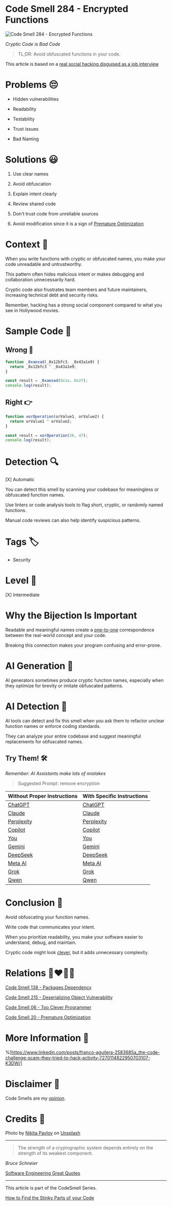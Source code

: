 # Code Smell 284 - Encrypted Functions

![Code Smell 284 - Encrypted Functions](Code%20Smell%20284%20-%20Encrypted%20Functions.jpg)

*Cryptic Code is Bad Code*

> TL;DR: Avoid obfuscated functions in your code.

This article is based on a [real social hacking disguised as a job interview](https://www.linkedin.com/posts/franco-aguilera-2583685a_the-code-challenge-scam-they-tried-to-hack-activity-7270114822950703107-K3DW/)

# Problems 😔 

- Hidden vulnerabilities

- Readability

- Testability

- Trust issues

- Bad Naming

# Solutions 😃

1. Use clear names

2. Avoid obfuscation

3. Explain intent clearly

4. Review shared code

5. Don't trust code from unreliable sources

6. Avoid modification since it is a sign of [Premature Optimization](https://github.com/mcsee/Software-Design-Articles/tree/main/Articles/Code%20Smells/Code%20Smell%2020%20-%20Premature%20Optimization/readme.md)

# Context 💬

When you write functions with cryptic or obfuscated names, you make your code unreadable and untrustworthy. 

This pattern often hides malicious intent or makes debugging and collaboration unnecessarily hard. 

Cryptic code also frustrates team members and future maintainers, increasing technical debt and security risks.

Remember, hacking has a strong social component compared to what you see in Hollywood movies.

# Sample Code 📖

## Wrong 🚫

<!-- [Gist Url](https://gist.github.com/mcsee/fc14884bd6d4a0b5d76e6b96eb30b10a) -->

```javascript
function _0xaexad(_0x12bfc3, _0x43a1e9) {
  return _0x12bfc3 ^ _0x43a1e9;
}

const result = _0xaexad(0x1a, 0x2f);
console.log(result);
```

## Right 👉

<!-- [Gist Url](https://gist.github.com/mcsee/d3c4ca8ecbf71ab3a7ef157d87a5ac8d) -->

```javascript
function xorOperation(orValue1, orValue2) {
  return orValue1 ^ orValue2;
}

const result = xorOperation(26, 47);
console.log(result);
```

# Detection 🔍

[X] Automatic 

You can detect this smell by scanning your codebase for meaningless or obfuscated function names. 

Use linters or code analysis tools to flag short, cryptic, or randomly named functions. 

Manual code reviews can also help identify suspicious patterns.

# Tags 🏷️

- Security

# Level 🔋

[X] Intermediate

# Why the Bijection Is Important 

Readable and meaningful names create a [one-to-one](https://github.com/mcsee/Software-Design-Articles/tree/main/Articles/Theory/What%20is%20(wrong%20with)%20software/readme.md) correspondence between the real-world concept and your code. 

Breaking this connection makes your program confusing and error-prone. 

# AI Generation 🤖

AI generators sometimes produce cryptic function names, especially when they optimize for brevity or imitate obfuscated patterns. 

# AI Detection 🥃

AI tools can detect and fix this smell when you ask them to refactor unclear function names or enforce coding standards. 

They can analyze your entire codebase and suggest meaningful replacements for obfuscated names.

## Try Them! 🛠

*Remember: AI Assistants make lots of mistakes*

> Suggested Prompt: remove encryption

| Without Proper Instructions    | With Specific Instructions |
| -------- | ------- |
| [ChatGPT](https://chat.openai.com/?q=Correct+and+explain+this+code%3A+%60%60%60javascript%0D%0Afunction+_0xaexad%28_0x12bfc3%2C+_0x43a1e9%29+%7B%0D%0A++return+_0x12bfc3+%5E+_0x43a1e9%3B%0D%0A%7D%0D%0A%0D%0Aconst+result+%3D+_0xaexad%280x1a%2C+0x2f%29%3B%0D%0Aconsole.log%28result%29%3B%0D%0A%60%60%60) | [ChatGPT](https://chat.openai.com/?q=remove+encryption%3A+%60%60%60javascript%0D%0Afunction+_0xaexad%28_0x12bfc3%2C+_0x43a1e9%29+%7B%0D%0A++return+_0x12bfc3+%5E+_0x43a1e9%3B%0D%0A%7D%0D%0A%0D%0Aconst+result+%3D+_0xaexad%280x1a%2C+0x2f%29%3B%0D%0Aconsole.log%28result%29%3B%0D%0A%60%60%60) |
| [Claude](https://claude.ai/new?q=Correct+and+explain+this+code%3A+%60%60%60javascript%0D%0Afunction+_0xaexad%28_0x12bfc3%2C+_0x43a1e9%29+%7B%0D%0A++return+_0x12bfc3+%5E+_0x43a1e9%3B%0D%0A%7D%0D%0A%0D%0Aconst+result+%3D+_0xaexad%280x1a%2C+0x2f%29%3B%0D%0Aconsole.log%28result%29%3B%0D%0A%60%60%60) | [Claude](https://claude.ai/new?q=remove+encryption%3A+%60%60%60javascript%0D%0Afunction+_0xaexad%28_0x12bfc3%2C+_0x43a1e9%29+%7B%0D%0A++return+_0x12bfc3+%5E+_0x43a1e9%3B%0D%0A%7D%0D%0A%0D%0Aconst+result+%3D+_0xaexad%280x1a%2C+0x2f%29%3B%0D%0Aconsole.log%28result%29%3B%0D%0A%60%60%60) |
| [Perplexity](https://www.perplexity.ai/?q=Correct+and+explain+this+code%3A+%60%60%60javascript%0D%0Afunction+_0xaexad%28_0x12bfc3%2C+_0x43a1e9%29+%7B%0D%0A++return+_0x12bfc3+%5E+_0x43a1e9%3B%0D%0A%7D%0D%0A%0D%0Aconst+result+%3D+_0xaexad%280x1a%2C+0x2f%29%3B%0D%0Aconsole.log%28result%29%3B%0D%0A%60%60%60) | [Perplexity](https://www.perplexity.ai/?q=remove+encryption%3A+%60%60%60javascript%0D%0Afunction+_0xaexad%28_0x12bfc3%2C+_0x43a1e9%29+%7B%0D%0A++return+_0x12bfc3+%5E+_0x43a1e9%3B%0D%0A%7D%0D%0A%0D%0Aconst+result+%3D+_0xaexad%280x1a%2C+0x2f%29%3B%0D%0Aconsole.log%28result%29%3B%0D%0A%60%60%60) |
| [Copilot](https://www.bing.com/chat?showconv=1&sendquery=1&q=Correct+and+explain+this+code%3A+%60%60%60javascript%0D%0Afunction+_0xaexad%28_0x12bfc3%2C+_0x43a1e9%29+%7B%0D%0A++return+_0x12bfc3+%5E+_0x43a1e9%3B%0D%0A%7D%0D%0A%0D%0Aconst+result+%3D+_0xaexad%280x1a%2C+0x2f%29%3B%0D%0Aconsole.log%28result%29%3B%0D%0A%60%60%60) | [Copilot](https://www.bing.com/chat?showconv=1&sendquery=1&q=remove+encryption%3A+%60%60%60javascript%0D%0Afunction+_0xaexad%28_0x12bfc3%2C+_0x43a1e9%29+%7B%0D%0A++return+_0x12bfc3+%5E+_0x43a1e9%3B%0D%0A%7D%0D%0A%0D%0Aconst+result+%3D+_0xaexad%280x1a%2C+0x2f%29%3B%0D%0Aconsole.log%28result%29%3B%0D%0A%60%60%60) |
| [You](https://you.com/search?q=Correct+and+explain+this+code%3A+%60%60%60javascript%0D%0Afunction+_0xaexad%28_0x12bfc3%2C+_0x43a1e9%29+%7B%0D%0A++return+_0x12bfc3+%5E+_0x43a1e9%3B%0D%0A%7D%0D%0A%0D%0Aconst+result+%3D+_0xaexad%280x1a%2C+0x2f%29%3B%0D%0Aconsole.log%28result%29%3B%0D%0A%60%60%60) | [You](https://you.com/search?q=remove+encryption%3A+%60%60%60javascript%0D%0Afunction+_0xaexad%28_0x12bfc3%2C+_0x43a1e9%29+%7B%0D%0A++return+_0x12bfc3+%5E+_0x43a1e9%3B%0D%0A%7D%0D%0A%0D%0Aconst+result+%3D+_0xaexad%280x1a%2C+0x2f%29%3B%0D%0Aconsole.log%28result%29%3B%0D%0A%60%60%60) |
| [Gemini](https://gemini.google.com/) | [Gemini](https://gemini.google.com/) | 
| [DeepSeek](https://chat.deepseek.com/) | [DeepSeek](https://chat.deepseek.com/) | 
| [Meta AI](https://www.meta.ai/chat) | [Meta AI](https://www.meta.ai/) | 
| [Grok](https://grok.com/) | [Grok](https://grok.com/) | 
| [Qwen](https://chat.qwen.ai/) | [Qwen](https://chat.qwen.ai/) | 

# Conclusion 🏁

Avoid obfuscating your function names. 

Write code that communicates your intent. 

When you prioritize readability, you make your software easier to understand, debug, and maintain. 

Cryptic code might look [clever](https://github.com/mcsee/Software-Design-Articles/tree/main/Articles/Code%20Smells/Code%20Smell%2006%20-%20Too%20Clever%20Programmer/readme.md), but it adds unnecessary complexity.

# Relations 👩‍❤️‍💋‍👨

[Code Smell 138 - Packages Dependency](https://github.com/mcsee/Software-Design-Articles/tree/main/Articles/Code%20Smells/Code%20Smell%20138%20-%20Packages%20Dependency/readme.md)

[Code Smell 215 - Deserializing Object Vulnerability](https://github.com/mcsee/Software-Design-Articles/tree/main/Articles/Code%20Smells/Code%20Smell%20215%20-%20Deserializing%20Object%20Vulnerability/readme.md)

[Code Smell 06 - Too Clever Programmer](https://github.com/mcsee/Software-Design-Articles/tree/main/Articles/Code%20Smells/Code%20Smell%2006%20-%20Too%20Clever%20Programmer/readme.md)

[Code Smell 20 - Premature Optimization](https://github.com/mcsee/Software-Design-Articles/tree/main/Articles/Code%20Smells/Code%20Smell%2020%20-%20Premature%20Optimization/readme.md)

# More Information 📕

%[https://www.linkedin.com/posts/franco-aguilera-2583685a_the-code-challenge-scam-they-tried-to-hack-activity-7270114822950703107-K3DW/]

# Disclaimer 📘

Code Smells are my [opinion](https://github.com/mcsee/Software-Design-Articles/tree/main/Articles/Blogging/I%20Wrote%20More%20than%2090%20Articles%20on%202021%20Here%20is%20What%20I%20Learned/readme.md).

# Credits 🙏

Photo by [Nikita Pavlov](https://unsplash.com/@pavme) on [Unsplash](https://unsplash.com/photos/a-person-with-a-mask-2RBo6q8bBko)      
  
* * *

> The strength of a cryptographic system depends entirely on the strength of its weakest component. 

_Bruce Schneier_
 
[Software Engineering Great Quotes](https://github.com/mcsee/Software-Design-Articles/tree/main/Articles/Quotes/Software%20Engineering%20Great%20Quotes/readme.md)

* * *

This article is part of the CodeSmell Series.

[How to Find the Stinky Parts of your Code](https://github.com/mcsee/Software-Design-Articles/tree/main/Articles/Code%20Smells/How%20to%20Find%20the%20Stinky%20parts%20of%20your%20Code/readme.md)